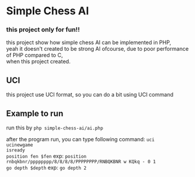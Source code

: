 # Simple Chess AI

### this project only for fun!!

this project show how simple chess AI can be implemented in PHP,  
yeah it doesn't created to be strong AI ofcourse, due to poor performance of PHP compared to C,   
when this project created.  

## UCI  
this project use UCI format, so you can do a bit using UCI command

## Example to run
run this by ```php simple-chess-ai/ai.php```  
  
after the program run, you can type following command:
```uci```  
```ucinewgame```  
```isready```  
```position fen $fen``` exp: ```position rnbqkbnr/pppppppp/8/8/8/8/PPPPPPPP/RNBQKBNR w KQkq - 0 1 ```  
```go depth $depth``` exp: ```go depth 2```  


